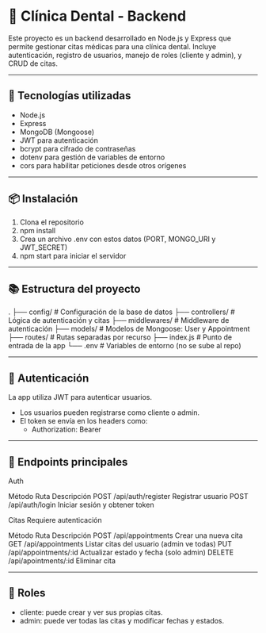 # 🦷 Clínica Dental - Backend

Este proyecto es un backend desarrollado en Node.js y Express que permite gestionar citas médicas para una clínica dental. Incluye autenticación, registro de usuarios, manejo de roles (cliente y admin), y CRUD de citas.

---

## 🚀 Tecnologías utilizadas

 - Node.js
 - Express
 - MongoDB (Mongoose)
 - JWT para autenticación
 - bcrypt para cifrado de contraseñas
 - dotenv para gestión de variables de entorno
 - cors para habilitar peticiones desde otros orígenes

---

## 📦 Instalación

1. Clona el repositorio
2. npm install
3. Crea un archivo .env con estos datos (PORT, MONGO_URI y JWT_SECRET)
4. npm start para iniciar el servidor

---

## 📚 Estructura del proyecto

.
├── config/               # Configuración de la base de datos
├── controllers/          # Lógica de autenticación y citas
├── middlewares/          # Middleware de autenticación
├── models/               # Modelos de Mongoose: User y Appointment
├── routes/               # Rutas separadas por recurso
├── index.js              # Punto de entrada de la app
└── .env                  # Variables de entorno (no se sube al repo)

---

## 🔐 Autenticación

La app utiliza JWT para autenticar usuarios.
 - Los usuarios pueden registrarse como cliente o admin.
 - El token se envía en los headers como:
     - Authorization: Bearer <token>

---

## 🧾 Endpoints principales

Auth

Método	Ruta	                Descripción
POST	/api/auth/register	    Registrar usuario
POST	/api/auth/login	        Iniciar sesión y obtener token


Citas
Requiere autenticación

Método	Ruta	                Descripción
POST	/api/appointments	    Crear una nueva cita
GET	    /api/appointments	    Listar citas del usuario (admin ve todas)
PUT	    /api/appointments/:id   Actualizar estado y fecha (solo admin)
DELETE  /api/apointments/:id    Eliminar cita 

---

## 👤 Roles

 - cliente: puede crear y ver sus propias citas.
 - admin: puede ver todas las citas y modificar fechas y estados.